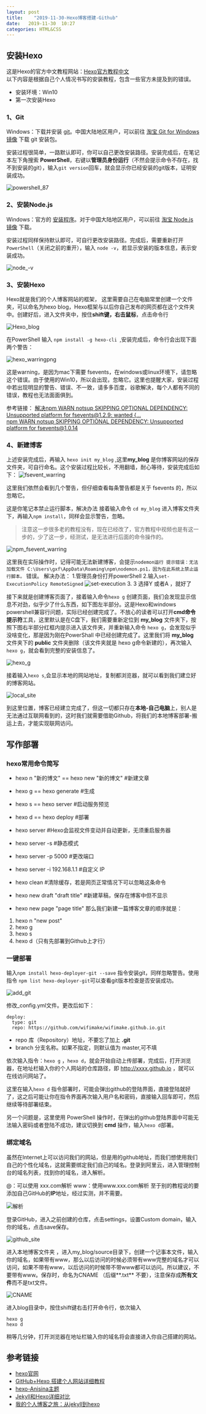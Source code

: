 ```yaml
---
layout: post
title:    "2019-11-30-Hexo博客搭建-Github"
date:   2019-11-30  10:27 
categories: HTML&CSS
---
```


## 安装Hexo

这是Hexo的官方中文教程网站：[Hexo官方教程中文](https://hexo.io/zh-cn/docs/)  
以下内容是根据自己个人情况书写的安装教程，包含一些官方未提及到的错误。
- 安装环境：Win10
- 第一次安装Hexo


### 1、Git

Windows：下载并安装 [git](https://git-scm.com/download/win)。中国大陆地区用户，可以前往 [淘宝 Git for Windows 镜像](https://npm.taobao.org/mirrors/git-for-windows/) 下载 git 安装包。

安装过程很简单，一路默认即可，你可以自己更改安装路径。安装完成后，在笔记本左下角搜索 **PowerShell**，右键以**管理员身份运行**（不然会提示命令不存在，找不到安装的git），输入`git version`回车，就会显示你已经安装的git版本，证明安装成功。

![powershell_87](https://raw.githubusercontent.com/LonlyPan/LonlyPan.github.io/master/images/Posts/2019-11-30-Hexo博客搭建-Github/powershell_87.png)

### 2、安装Node.js


Windows：官方的 [安装程序](https://nodejs.org/en/download/)。对于中国大陆地区用户，可以前往 [淘宝 Node.js 镜像](https://npm.taobao.org/mirrors/node) 下载。

安装过程同样保持默认即可，可自行更改安装路径。完成后，需要重新打开 `PowerShell`（关闭之前的重开），输入 `node -v`，若显示安装的版本信息，表示安装成功。

![node_-v](https://raw.githubusercontent.com/LonlyPan/LonlyPan.github.io/master/images/Posts/2019-11-30-Hexo博客搭建-Github/node_-v.png)

### 3、安装Hexo

Hexo就是我们的个人博客网站的框架， 这里需要自己在电脑常里创建一个文件夹，可以命名为hexo blog，Hexo框架与以后你自己发布的网页都在这个文件夹中。创建好后，进入文件夹中，按住**shift键，右击鼠标**，点击命令行

![Hexo_blog](https://raw.githubusercontent.com/LonlyPan/LonlyPan.github.io/master/images/Posts/2019-11-30-Hexo博客搭建-Github/Hexo_blog.png)

在PowerShell 输入 `npm install -g hexo-cli `,安装完成后，命令行会出现下面两个警告：

![hexo_warringpng](https://raw.githubusercontent.com/LonlyPan/LonlyPan.github.io/master/images/Posts/2019-11-30-Hexo博客搭建-Github/hexo_warringpng.png)

这是warning，是因为mac下需要 fsevents，在windows或linux环境下，请忽略这个错误。由于使用的Win10，所以会出现，忽略它。这里也提醒大家，安装过程中若出现明显的警告、错误、不一致，请多多百度，谷歌解决，每个人都有不同的错误，教程也无法面面俱到。

参考链接：
[解决npm WARN notsup SKIPPING OPTIONAL DEPENDENCY: Unsupported platform for fsevents@1.2.9: wanted {...](https://www.jianshu.com/p/395edd93fd6f)  
[npm WARN notsup SKIPPING OPTIONAL DEPENDENCY: Unsupported platform for fsevents@1.0.14](https://stackoverflow.com/questions/40226745/npm-warn-notsup-skipping-optional-dependency-unsupported-platform-for-fsevents)


### 4、新建博客

上述安装完成后，再输入 `hexo init my_blog` ,这里**my_blog** 是你博客网站的保存文件夹，可自行命名。这个安装过程比较长，不用翻墙，耐心等待，安装完成后如下：
![fsevent_warring](https://raw.githubusercontent.com/LonlyPan/LonlyPan.github.io/master/images/Posts/2019-11-30-Hexo博客搭建-Github/fsevent_warring.png)

这里我们依然会看到几个警告，但仔细查看每条警告都是关于  fsevents 的，所以忽略它。

这是你笔记本禁止运行脚本，解决办法
接着输入命令 `cd my_blog` 进入博客文件夹下，再输入`npm install`，同样会显示警告，忽略。
> 注意这一步很多老的教程没有，现在已经改了，官方教程中视频也是有这一步的，少了这一步，经测试，是无法进行后面的命令操作的。

![npm_fsevent_warring](https://raw.githubusercontent.com/LonlyPan/LonlyPan.github.io/master/images/Posts/2019-11-30-Hexo博客搭建-Github/npm_fsevent_warring.png)

这里我在实际操作时，记得可能无法新建博客，会提示`nodemon运行 提示错误：无法加载文件 C:\Users\gxf\AppData\Roaming\npm\nodemon.ps1，因为在此系统上禁止运行脚本。` 错误。
解决办法：
1.管理员身份打开powerShell
2.输入`set-ExecutionPolicy RemoteSigned`
![set-execution](https://raw.githubusercontent.com/LonlyPan/LonlyPan.github.io/master/images/Posts/2019-11-30-Hexo博客搭建-Github/set-execution.png)
3.  3 选择Y 或者A ，就好了


接下来就是创建博客页面了，接着输入命令`hexo g` 创建页面，我们会发现显示信息不对劲，似乎少了什么东西，如下图左半部分。这是Hexo和windows powershell兼容行问题，实际已经创建完成了。不放心的读者可以打开**cmd命令提示符**工具，这里默认是在C盘下，我们需要重新定位到 **my_blog** 文件夹下，按照下图右半部分红框内提示进入该文件夹，并重新输入命令 `hexo g`，会发现似乎没啥变化，那是因为刚在PowerShall 中已经创建完成了。这里我们将 **my_blog** 文件夹下的 **public** 文件夹删除（该文件夹就是 hexo g命令新建的），再次输入 `hexo g`，就会看到完整的安装信息了。

![hexo_g](https://raw.githubusercontent.com/LonlyPan/LonlyPan.github.io/master/images/Posts/2019-11-30-Hexo博客搭建-Github/hexo_g.png)

接着输入`hexo s`,会显示本地的网站地址，复制都浏览器，就可以看到我们建立好的博客网站。

![local_site](https://raw.githubusercontent.com/LonlyPan/LonlyPan.github.io/master/images/Posts/2019-11-30-Hexo博客搭建-Github/local_site.png)

到这里位置，博客已经建立完成了，但这一切都只存在**本地-自己电脑**上，别人是无法通过互联网看到的，这时我们就需要借助Github，将我们的本地博客部署-搬运上去，才能实现联网访问。

## 写作部署

### hexo常用命令简写

 - hexo n "新的博文" == hexo new "新的博文" #新建文章
 - hexo g == hexo generate #生成
 - hexo s == hexo server #启动服务预览
 - hexo d == hexo deploy #部署
 - hexo server  #Hexo会监视文件变动并自动更新，无须重启服务器
 - hexo server -s #静态模式
 - hexo server -p 5000 #更改端口
 - hexo server -i 192.168.1.1 #自定义 IP
 - hexo clean #清除缓存，若是网页正常情况下可以忽略这条命令

- hexo new draft "draft title"  #新建草稿，保存在博客中但不显示
- hexo new page "page title"
那么我们新建一篇博客文章的顺序就是：
1. hexo n "new post" 
2. hexo g
3. hexo s
4. hexo d（只有先部署到Github上才行）

### 一键部署

输入`npm install hexo-deployer-git --save`  指令安装git，同样忽略警告。使用指令 `npm list hexo-deployer-git`可以查看git版本检查是否安装成功。

![add_git](https://raw.githubusercontent.com/LonlyPan/LonlyPan.github.io/master/images/Posts/2019-11-30-Hexo博客搭建-Github/add_git.png)

修改_config.yml文件。更改后如下：

```
deploy:
  type: git
  repo: https://github.com/wifimake/wifimake.github.io.git
```

 - repo	库（Repository）地址，不要忘了加上 **.git**
 - branch	分支名称。如果不指定，则默认值为 master,可不填

依次输入指令：`hexo g` ，`hexo d`，就会开始自动上传部署，完成后，打开浏览器，在地址栏输入你的个人网站的仓库路径，即 http://xxxx.github.io ，就可以在线访问网站了。

这里在输入`hexo d` 指令部署时，可能会弹出github的登陆界面，直接登陆就好了，这之后可能让你在指令界面再次输入用户名和密码，直接输入回车即可，然后继续等待部署结束。

另一个问题是，这里使用 PowerShell 操作时，在弹出的github登陆界面中可能无法输入密码或者登陆不成功，建议切换到 **cmd** 操作，输入`hexo d`部署。

### 绑定域名

虽然在Internet上可以访问我们的网站，但是用的github地址，而我们想使用我们自己的个性化域名，这就需要绑定我们自己的域名。登录到阿里云，进入管理控制台的域名列表，找到你的域名，进入解析。  

@：可以使用  xxx.com解析
www：使用www.xxx.com解析
至于别的教程说的要添加自己GitHub的**IP**地址，经过实测，并不需要。

![解析](https://raw.githubusercontent.com/LonlyPan/LonlyPan.github.io/master/images/Posts/2019-11-30-Hexo博客搭建-Github/解析.png)

登录GitHub，进入之前创建的仓库，点击settings，设置Custom domain，输入你的域名，点击save保存。

![github_site](https://raw.githubusercontent.com/LonlyPan/LonlyPan.github.io/master/images/Posts/2019-11-30-Hexo博客搭建-Github/github_site.png)

进入本地博客文件夹 ，进入my_blog/source目录下，创建一个记事本文件，输入你的域名，如果带有www，那么以后访问的时候必须带有www完整的域名才可以访问，如果不带有www，以后访问的时候带不带www都可以访问。所以建议，不要带有www。保存时，命名为CNAME （后缀**.txt** 不要），注意保存成**所有文件**而不是txt文件。

![CNAME](https://raw.githubusercontent.com/LonlyPan/LonlyPan.github.io/master/images/Posts/2019-11-30-Hexo博客搭建-Github/CNAME.png)

进入blog目录中，按住shift键右击打开命令行，依次输入
```
hexo g
hexo d
```
稍等几分钟，打开浏览器在地址栏输入你的域名将会直接进入你自己搭建的网站。

## 参考链接

- [hexo官网](https://hexo.io/zh-cn/)
- [GitHub+Hexo 搭建个人网站详细教程](https://zhuanlan.zhihu.com/p/26625249)
- [hexo-Anisina主题](https://github.com/Haojen/hexo-theme-Anisina)
- [Jekyll和Hexo详细对比](https://zuoridangnian.com/archives/3043)
- [我的个人博客之旅：从jekyll到hexo](https://blog.csdn.net/u011475210/article/details/79023429)